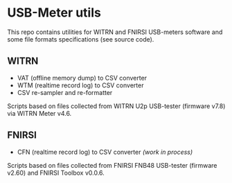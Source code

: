 # USB-Meter utils

This repo contains utilities for WITRN and FNIRSI USB-meters
software and some file formats specifications (see source code).

## WITRN

* VAT (offline memory dump) to CSV converter
* WTM (realtime record log) to CSV converter
* CSV re-sampler and re-formatter

Scripts based on files collected from WITRN U2p
USB-tester (firmware v7.8) via WITRN Meter v4.6.

## FNIRSI

* CFN (realtime record log) to CSV converter *(work in process)*

Scripts based on files collected from FNIRSI FNB48
USB-tester (firmware v2.60) and FNIRSI Toolbox v0.0.6.
